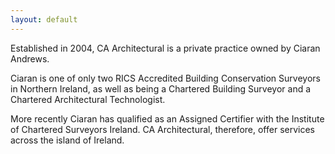 ```yaml
---
layout: default
---
```



Established in 2004, CA Architectural is a private practice owned by Ciaran Andrews.

Ciaran is one of only two RICS Accredited Building Conservation Surveyors in
Northern Ireland, as well as being a Chartered Building Surveyor and a Chartered
Architectural Technologist.

More recently Ciaran has qualified as an Assigned Certifier with the Institute of Chartered Surveyors Ireland. CA Architectural, therefore, offer services across the island of Ireland.
